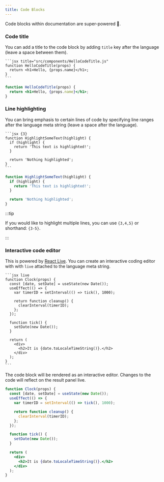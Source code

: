 ```yaml
---
title: Code Blocks
---
```


Code blocks within documentation are super-powered 💪.

### Code title

You can add a title to the code block by adding `title` key after the language (leave a space between them).

    ```jsx title="src/components/HelloCodeTitle.js"
    function HelloCodeTitle(props) {
      return <h1>Hello, {props.name}</h1>;
    }
    ```

```jsx title="src/components/HelloCodeTitle.js"
function HelloCodeTitle(props) {
  return <h1>Hello, {props.name}</h1>;
}
```

### Line highlighting

You can bring emphasis to certain lines of code by specifying line ranges after the language meta string (leave a space after the language).

    ```jsx {3}
    function HighlightSomeText(highlight) {
      if (highlight) {
        return 'This text is highlighted!';
      }

      return 'Nothing highlighted';
    }
    ```

```jsx {3}
function HighlightSomeText(highlight) {
  if (highlight) {
    return 'This text is highlighted!';
  }

  return 'Nothing highlighted';
}
```

:::tip

If you would like to highlight multiple lines, you can use `{3,4,5}` or shorthand: `{3-5}`.

:::

### Interactive code editor

This is powered by [React Live](https://github.com/FormidableLabs/react-live). You can create an interactive coding editor with with `live` attached to the language meta string.

    ```jsx live
    function Clock(props) {
      const [date, setDate] = useState(new Date());
      useEffect(() => {
        var timerID = setInterval(() => tick(), 1000);

        return function cleanup() {
          clearInterval(timerID);
        };
      });

      function tick() {
        setDate(new Date());
      }

      return (
        <div>
          <h2>It is {date.toLocaleTimeString()}.</h2>
        </div>
      );
    }
    ```

The code block will be rendered as an interactive editor. Changes to the code will reflect on the result panel live.

```jsx live
function Clock(props) {
  const [date, setDate] = useState(new Date());
  useEffect(() => {
    var timerID = setInterval(() => tick(), 1000);

    return function cleanup() {
      clearInterval(timerID);
    };
  });

  function tick() {
    setDate(new Date());
  }

  return (
    <div>
      <h2>It is {date.toLocaleTimeString()}.</h2>
    </div>
  );
}
```
